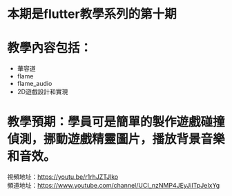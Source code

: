 # 本期是flutter教學系列的第十期

# 教學內容包括：
- 華容道 
- flame
- flame_audio
- 2D遊戲設計和實現
# 教學預期：學員可是簡單的製作遊戲碰撞偵測，挪動遊戲精靈圖片，播放背景音樂和音效。
視頻地址：https://youtu.be/r1rhJZTJlko <br>
頻道地址：https://www.youtube.com/channel/UCI_nzNMP4JEyJiITpJeIxYg
